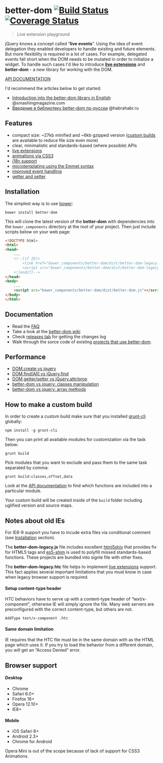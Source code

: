 # better-dom [![Build Status][travis-image]][travis-url] [![Coverage Status][coveralls-image]][coveralls-url]
> Live extension playground

jQuery knows a concept called “**live events**”. Using the idea of event delegation they enabled developers to handle existing and future elements. 
But more flexibility is required in a lot of cases. For example, delegated events fall short when the DOM needs to be mutated in order to initialize a widget. To handle such cases I'd like to introduce **[live extensions](https://github.com/chemerisuk/better-dom/wiki/Live-extensions)** and **better-dom** - a new library for working with the DOM.

[API DOCUMENTATION](http://chemerisuk.github.io/better-dom/)

I'd recommend the articles below to get started:
* [Introduction into the better-dom library in English](http://coding.smashingmagazine.com/2014/01/13/better-javascript-library-for-the-dom/) @smashingmagazine.com
* [Введение в библиотеку better-dom по-русски](http://habrahabr.ru/post/209140/) @habrahabr.ru

## Features
* compact size: ~27kb minified and ~6kb gzipped version ([custom builds](#how-to-make-a-custom-build) are available to reduce file size even more)
* clear, minimalistic and standards-based (where possible) APIs
* [live extensions](https://github.com/chemerisuk/better-dom/wiki/Live-extensions)
* [animations via CSS3](http://jsfiddle.net/C3WeM/5/)
* [i18n support](https://github.com/chemerisuk/better-dom/wiki/Localization)
* [microtemplating using the Emmet syntax](https://github.com/chemerisuk/better-dom/wiki/Microtemplating)
* [improved event handling](https://github.com/chemerisuk/better-dom/wiki/Event-handling)
* [getter and setter](https://github.com/chemerisuk/better-dom/wiki/Getter-and-setter)

## Installation
The simplest way is to use [bower](http://bower.io/):

    bower install better-dom

This will clone the latest version of the __better-dom__ with dependencies into the `bower_components` directory at the root of your project. Then just include scripts below on your web page:

```html
<!DOCTYPE html>
<html>
<head>
    ...
    <!--[if IE]>
        <link href="bower_components/better-dom/dist/better-dom-legacy.htc" rel="htc"/>
        <script src="bower_components/better-dom/dist/better-dom-legacy.js"></script>
    <![endif]-->
</head>
<body>
    ...
    <script src="bower_components/better-dom/dist/better-dom.js"></script>
</body>
</html>
```

## Documentation
* Read the [FAQ](https://github.com/chemerisuk/better-dom/wiki/FAQ)
* Take a look at the [better-dom wiki](https://github.com/chemerisuk/better-dom/wiki)
* Check [releases tab](https://github.com/chemerisuk/better-dom/releases) for getting the changes log
* Walk through the sorce code of existing [projects that use better-dom](https://github.com/chemerisuk/better-dom/wiki/Projects-that-use-better-dom).

## Performance
* [DOM.create vs jquery](http://jsperf.com/dom-create-vs-jquery/26)
* [DOM.find[All] vs jQuery.find](http://jsperf.com/dom-find-all-vs-jquery-find/10)
* [DOM getter/setter vs jQuery.attr/prop](http://jsperf.com/dom-getter-setter-vs-jquery-attr-prop/5)
* [better-dom vs jquery: classes manipulation](http://jsperf.com/better-dom-vs-jquery-classes-manipulation/6)
* [better-dom vs jquery: array methods](http://jsperf.com/better-dom-vs-jquery-array-methods/4)

## How to make a custom build
In order to create a custom build make sure that you installed [grunt-cli](https://github.com/gruntjs/grunt-cli) globally:

    npm install -g grunt-cli

Then you can print all available modules for customization via the task below:

    grunt build

Pick modules that you want to exclude and pass them to the same task separated by comma:

    grunt build:classes,offset,data

Look at the [API documentation](http://chemerisuk.github.io/better-dom/) to find which functions are included into a particular module.

Your custom build will be created inside of the `build` folder including uglified version and source maps.

## Notes about old IEs
For IE8-9 support you have to incude extra files via conditional comment (see [Installation](#installation) section).

The **better-dom-legacy.js** file includes excellent [html5shiv](https://github.com/aFarkas/html5shiv) that provides fix for HTML5 tags and [es5-shim](https://github.com/kriskowal/es5-shim) is used to polyfill missed standards-based functions. These projects are bundled into signle file with other fixes.

The **better-dom-legacy.htc** file helps to implement [live extensions](https://github.com/chemerisuk/better-dom/wiki/Live-extensions) support. This fact applies several important limitations that you must know in case when legacy browser support is required.

#### Setup content-type header
HTC behaviors have to serve up with a content-type header of “text/x-component”, otherwise IE will simply ignore the file. Many web servers are preconfigured with the correct content-type, but others are not.

    AddType text/x-component .htc

#### Same domain limitation
IE requires that the HTC file must be in the same domain with as the HTML page which uses it. If you try to load the behavior from a different domain, you will get an “Access Denied” error.

## Browser support
#### Desktop
* Chrome
* Safari 6.0+
* Firefox 16+
* Opera 12.10+
* IE8+

#### Mobile
* iOS Safari 6+
* Android 2.3+
* Chrome for Android

Opera Mini is out of the scope because of lack of support for CSS3 Animations.

[travis-url]: http://travis-ci.org/chemerisuk/better-dom
[travis-image]: https://api.travis-ci.org/chemerisuk/better-dom.png?branch=master

[coveralls-url]: https://coveralls.io/r/chemerisuk/better-dom
[coveralls-image]: https://coveralls.io/repos/chemerisuk/better-dom/badge.png?branch=master

